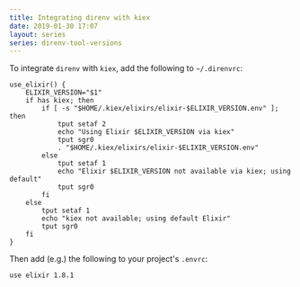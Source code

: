 ```yaml
---
title: Integrating direnv with kiex
date: 2019-01-30 17:07
layout: series
series: direnv-tool-versions
---
```


To integrate `direnv` with `kiex`, add the following to `~/.direnvrc`:

```
use_elixir() {
    ELIXIR_VERSION="$1"
    if has kiex; then
        if [ -s "$HOME/.kiex/elixirs/elixir-$ELIXIR_VERSION.env" ]; then
            tput setaf 2
            echo "Using Elixir $ELIXIR_VERSION via kiex"
            tput sgr0
            . "$HOME/.kiex/elixirs/elixir-$ELIXIR_VERSION.env"
        else
            tput setaf 1
            echo "Elixir $ELIXIR_VERSION not available via kiex; using default"
            tput sgr0
        fi
    else
        tput setaf 1
        echo "kiex not available; using default Elixir"
        tput sgr0
    fi
}
```

Then add (e.g.) the following to your project's `.envrc`:

```
use elixir 1.8.1
```

